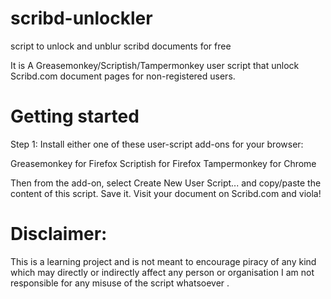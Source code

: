 # scribd-unlockler
script to unlock and unblur scribd documents for free



It is  A Greasemonkey/Scriptish/Tampermonkey user script that unlock Scribd.com document pages for non-registered users.

# Getting started
Step 1: Install either one of these user-script add-ons for your browser:

Greasemonkey for Firefox
Scriptish for Firefox
Tampermonkey for Chrome


Then from the add-on, select Create New User Script... and copy/paste the content of this script. Save it. Visit your document on Scribd.com and viola! 

# Disclaimer: 
This is a learning project and is not meant to encourage piracy of any kind which may directly or indirectly affect any person or organisation
I am  not responsible for any misuse of the script whatsoever .

